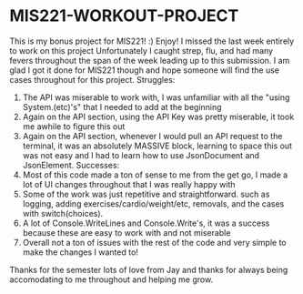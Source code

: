 # MIS221-WORKOUT-PROJECT
This is my bonus project for MIS221! :) Enjoy!
I missed the last week entirely to work on this project
Unfortunately I caught strep, flu, and had many fevers throughout the span of the week leading up to this submission.
I am glad I got it done for MIS221 though and hope someone will find the use cases throughout for this project.
Struggles:
1) The API was miserable to work with, I was unfamiliar with all the "using System.(etc)'s" that I needed to add at the beginning
2) Again on the API section, using the API Key was pretty miserable, it took me awhile to figure this out
3) Again on the API section, whenever I would pull an API request to the terminal, it was an absolutely MASSIVE block, learning to space this out was not easy and I had to learn how to use JsonDocument and JsonElement.
Successes:
1) Most of this code made a ton of sense to me from the get go, I made a lot of UI changes throughout that I was really happy with
2) Some of the work was just repetitive and straightforward. such as logging, adding exercises/cardio/weight/etc, removals, and the cases with switch(choices).
3) A lot of Console.WriteLines and Console.Write's, it was a success because these are easy to work with and not miserable
4) Overall not a ton of issues with the rest of the code and very simple to make the changes I wanted to!

Thanks for the semester lots of love from Jay and thanks for always being accomodating to me throughout and helping me grow.
